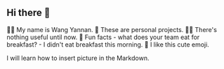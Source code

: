 ## Hi there 👋

🙋‍♀️ My name is Wang Yannan.
🌈 These are personal projects.
👩‍💻 There's nothing useful until now. 
🍿 Fun facts - what does your team eat for breakfast? - I didn't eat breakfast this morning.
🧙 I like this cute emoji.

I will learn how to insert picture in the Markdown.